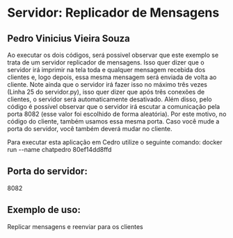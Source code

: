 # Servidor: Replicador de Mensagens

## Pedro Vinicius Vieira Souza

 
Ao executar os dois códigos, será possivel observar que este exemplo se trata de um servidor replicador de mensagens. 
Isso quer dizer que o servidor irá imprimir na tela toda e qualquer mensagem recebida dos clientes e, logo depois, 
essa mesma mensagem será enviada de volta ao cliente. Note ainda que o servidor irá fazer isso no máximo três vezes (Linha 25 do servidor.py),
isso quer dizer que após três conexões de clientes, o servidor será automaticamente desativado. Além disso, pelo código
é possível observar que o servidor irá escutar a comunicação pela porta 8082 (esse valor foi escolhido de forma aleatória).
Por este motivo, no código do cliente, também usamos essa mesma porta. Caso você mude a porta do servidor, você também deverá mudar no cliente.

Para executar esta aplicação em Cedro utilize o seguinte comando: docker run --name chatpedro 80ef14dd8ffd


##  Porta do servidor:

8082

## Exemplo de uso:

Replicar mensagens e reenviar para os clientes


